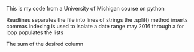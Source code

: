 This is my code from a University of Michigan course on python

Readlines separates the file into lines of strings
the .split() method inserts commas
indexing is used to isolate a date range may 2016 through
a for loop populates the lists

The sum of the desired column 
